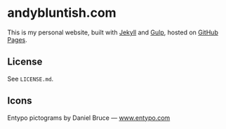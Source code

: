 # andybluntish.com

This is my personal website, built with [Jekyll](https://jekyllrb.com/) and [Gulp](http://gulpjs.com/), hosted on [GitHub Pages](https://pages.github.com/).

## License

See `LICENSE.md`.

## Icons

Entypo pictograms by Daniel Bruce — www.entypo.com
